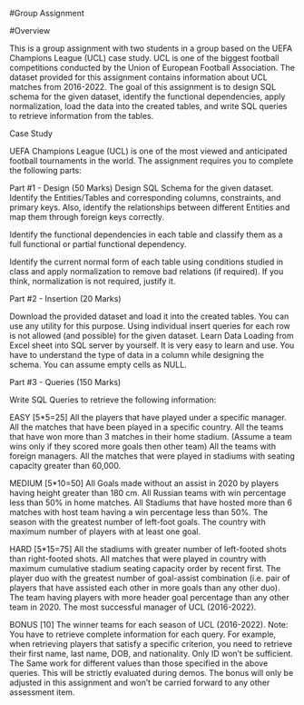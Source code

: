 #Group Assignment

#Overview

This is a group assignment with two students in a group based on the UEFA Champions League (UCL) case study. UCL is one of the biggest football competitions conducted by the Union of European Football Association. The dataset provided for this assignment contains information about UCL matches from 2016-2022. The goal of this assignment is to design SQL schema for the given dataset, identify the functional dependencies, apply normalization, load the data into the created tables, and write SQL queries to retrieve information from the tables.


Case Study

UEFA Champions League (UCL) is one of the most viewed and anticipated football tournaments in the world. The assignment requires you to complete the following parts:

Part #1 - Design (50 Marks)
Design SQL Schema for the given dataset. Identify the Entities/Tables and corresponding columns, constraints, and primary keys. Also, identify the relationships between different Entities and map them through foreign keys correctly.

Identify the functional dependencies in each table and classify them as a full functional or partial functional dependency.

Identify the current normal form of each table using conditions studied in class and apply normalization to remove bad relations (if required). If you think, normalization is not required, justify it.

Part #2 - Insertion (20 Marks)


Download the provided dataset and load it into the created tables. You can use any utility for this purpose. Using individual insert queries for each row is not allowed (and possible) for the given dataset. Learn Data Loading from Excel sheet into SQL server by yourself. It is very easy to learn and use. You have to understand the type of data in a column while designing the schema. You can assume empty cells as NULL.

Part #3 - Queries (150 Marks)


Write SQL Queries to retrieve the following information:

EASY [5*5=25]
All the players that have played under a specific manager.
All the matches that have been played in a specific country.
All the teams that have won more than 3 matches in their home stadium. (Assume a team wins only if they scored more goals then other team)
All the teams with foreign managers.
All the matches that were played in stadiums with seating capacity greater than 60,000.


MEDIUM [5*10=50]
All Goals made without an assist in 2020 by players having height greater than 180 cm.
All Russian teams with win percentage less than 50% in home matches.
All Stadiums that have hosted more than 6 matches with host team having a win percentage less than 50%.
The season with the greatest number of left-foot goals.
The country with maximum number of players with at least one goal.


HARD [5*15=75]
All the stadiums with greater number of left-footed shots than right-footed shots.
All matches that were played in country with maximum cumulative stadium seating capacity order by recent first.
The player duo with the greatest number of goal-assist combination (i.e. pair of players that have assisted each other in more goals than any other duo).
The team having players with more header goal percentage than any other team in 2020.
The most successful manager of UCL (2016-2022).


BONUS [10]
The winner teams for each season of UCL (2016-2022).
Note: You have to retrieve complete information for each query. For example, when retrieving players that satisfy a specific criterion, you need to retrieve their first name, last name, DOB, and nationality. Only ID won’t be sufficient. The Same work for different values than those specified in the above queries. This will be
strictly evaluated during demos. The bonus will only be adjusted in this
assignment and won’t be carried forward to any other assessment item.
